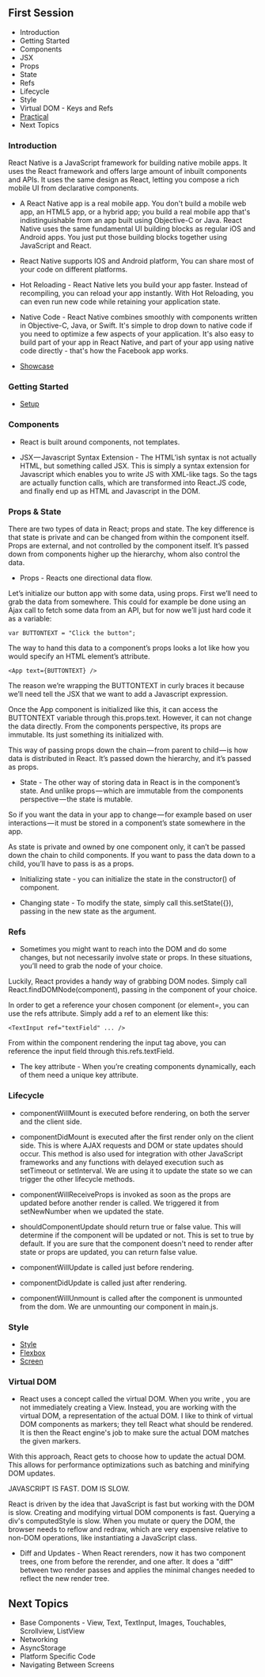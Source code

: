 ## First Session

- Introduction
- Getting Started
- Components
- JSX
- Props
- State
- Refs
- Lifecycle
- Style
- Virtual DOM - Keys and Refs
- [Practical](https://snack.expo.io/@igniva-lancy/first-session)
- Next Topics

### Introduction

React Native is a JavaScript framework for building native mobile apps. It uses the React framework and offers large amount of inbuilt components and APIs. It uses the same design as React, letting you compose a rich mobile UI from declarative components.

- A React Native app is a real mobile app. You don't build a mobile web app, an HTML5 app, or a hybrid app; you build a real mobile app that's indistinguishable from an app built using Objective-C or Java. React Native uses the same fundamental UI building blocks as regular iOS and Android apps. You just put those building blocks together using JavaScript and React.

- React Native supports IOS and Android platform, You can share most of your code on different platforms.

- Hot Reloading - React Native lets you build your app faster. Instead of recompiling, you can reload your app instantly. With Hot Reloading, you can even run new code while retaining your application state.

- Native Code - React Native combines smoothly with components written in Objective-C, Java, or Swift. It's simple to drop down to native code if you need to optimize a few aspects of your application. It's also easy to build part of your app in React Native, and part of your app using native code directly - that's how the Facebook app works.

- [Showcase](https://facebook.github.io/react-native/showcase.html)

### Getting Started

- [Setup](https://facebook.github.io/react-native/docs/getting-started.html)

### Components

- React is built around components, not templates.

- JSX — Javascript Syntax Extension - The HTML’ish syntax is not actually HTML, but something called JSX. This is simply a syntax extension for Javascript which enables you to write JS with XML-like tags. So the tags are actually function calls, which are transformed into React.JS code, and finally end up as HTML and Javascript in the DOM.

### Props & State

There are two types of data in React; props and state. The key difference is that state is private and can be changed from within the component itself. Props are external, and not controlled by the component itself. It’s passed down from components higher up the hierarchy, whom also control the data.

- Props - Reacts one directional data flow.

Let’s initialize our button app with some data, using props. First we’ll need to grab the data from somewhere. This could for example be done using an Ajax call to fetch some data from an API, but for now we’ll just hard code it as a variable:

	var BUTTONTEXT = "Click the button";

The way to hand this data to a component’s props looks a lot like how you would specify an HTML element’s attribute.

	<App text={BUTTONTEXT} />

The reason we’re wrapping the BUTTONTEXT in curly braces it because we’ll need tell the JSX that we want to add a Javascript expression.

Once the App component is initialized like this, it can access the BUTTONTEXT variable through this.props.text. However, it can not change the data directly. From the components perspective, its props are immutable. Its just something its initialized with.

This way of passing props down the chain — from parent to child — is how data is distributed in React. It’s passed down the hierarchy, and it’s passed as props.

- State - The other way of storing data in React is in the component’s state. And unlike props — which are immutable from the components perspective — the state is mutable.

So if you want the data in your app to change — for example based on user interactions — it must be stored in a component’s state somewhere in the app.

As state is private and owned by one component only, it can’t be passed down the chain to child components. If you want to pass the data down to a child, you’ll have to pass is as a props.

- Initializing state - you can initialize the state in the constructor() of component.

- Changing state - To modify the state, simply call this.setState({}), passing in the new state as the argument.

### Refs

- Sometimes you might want to reach into the DOM and do some changes, but not necessarily involve state or props. In these situations, you’ll need to grab the node of your choice.

Luckily, React provides a handy way of grabbing DOM nodes. Simply call React.findDOMNode(component), passing in the component of your choice.

In order to get a reference your chosen component (or element=, you can use the refs attribute. Simply add a ref to an element like this:

	<TextInput ref="textField" ... />

From within the component rendering the input tag above, you can reference the input field through this.refs.textField.

- The key attribute - When you’re creating components dynamically, each of them need a unique key attribute.

### Lifecycle

- componentWillMount is executed before rendering, on both the server and the client side.

- componentDidMount is executed after the first render only on the client side. This is where AJAX requests and DOM or state updates should occur. This method is also used for integration with other JavaScript frameworks and any functions with delayed execution such as setTimeout or setInterval. We are using it to update the state so we can trigger the other lifecycle methods.

- componentWillReceiveProps is invoked as soon as the props are updated before another render is called. We triggered it from setNewNumber when we updated the state.

- shouldComponentUpdate should return true or false value. This will determine if the component will be updated or not. This is set to true by default. If you are sure that the component doesn't need to render after state or props are updated, you can return false value.

- componentWillUpdate is called just before rendering.

- componentDidUpdate is called just after rendering.

- componentWillUnmount is called after the component is unmounted from the dom. We are unmounting our component in main.js.

### Style
	
- [Style](https://facebook.github.io/react-native/docs/style.html)
- [Flexbox](https://facebook.github.io/react-native/docs/flexbox.html)
- [Screen](https://facebook.github.io/react-native/docs/height-and-width.html)

### Virtual DOM

- React uses a concept called the virtual DOM. When you write <View>, you are not immediately creating a View. Instead, you are working with the virtual DOM, a representation of the actual DOM. I like to think of virtual DOM components as markers; they tell React what should be rendered. It is then the React engine's job to make sure the actual DOM matches the given markers.

With this approach, React gets to choose how to update the actual DOM. This allows for performance optimizations such as batching and minifying DOM updates.

JAVASCRIPT IS FAST. DOM IS SLOW.

React is driven by the idea that JavaScript is fast but working with the DOM is slow. Creating and modifying virtual DOM components is fast. Querying a div's computedStyle is slow. When you mutate or query the DOM, the browser needs to reflow and redraw, which are very expensive relative to non-DOM operations, like instantiating a JavaScript class.

- Diff and Updates - When React rerenders, now it has two component trees, one from before the rerender, and one after. It does a "diff" between two render passes and applies the minimal changes needed to reflect the new render tree.

## Next Topics

- Base Components - View, Text, TextInput, Images, Touchables, Scrollview, ListView
- Networking
- AsyncStorage
- Platform Specific Code
- Navigating Between Screens
